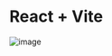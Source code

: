 # React + Vite

![image](https://github.com/NNakreSS/turkish-checkers-game/assets/87872407/ffbc5d35-7516-4d92-943f-982761bafd5e)

